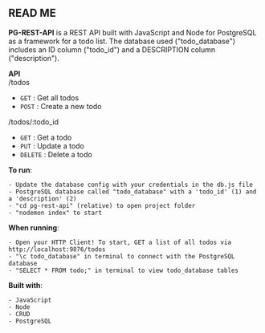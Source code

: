 ## READ ME

**PG-REST-API** is a REST API built with JavaScript and Node for PostgreSQL as a framework for a todo list. The database used ("todo_database") includes an ID column ("todo_id") and a DESCRIPTION column ("description").

**API**
<br>
/todos
- ```GET``` : Get all todos
- ```POST``` : Create a new todo

/todos/:todo_id
- ```GET``` : Get a todo
- ```PUT``` : Update a todo
- ```DELETE``` : Delete a todo

**To run**:
```
- Update the database config with your credentials in the db.js file
- PostgreSQL database called "todo_database" with a 'todo_id' (1) and a 'description' (2)
- "cd pg-rest-api" (relative) to open project folder
- "nodemon index" to start
```

**When running**:
```
- Open your HTTP Client! To start, GET a list of all todos via http://localhost:9876/todos
- "\c todo_database" in terminal to connect with the PostgreSQL database
- "SELECT * FROM todo;" in terminal to view todo_database tables
```

**Built with**:
```
- JavaScript
- Node
- CRUD
- PostgreSQL
```
